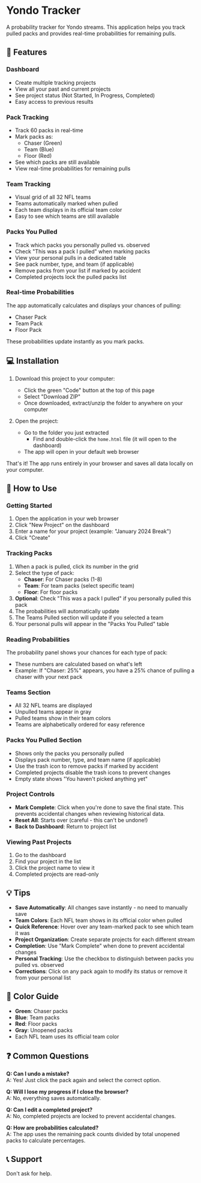 # Yondo Tracker

A probability tracker for Yondo streams. This application helps you track pulled packs and provides real-time probabilities for remaining pulls.

## 🎯 Features

### Dashboard
- Create multiple tracking projects
- View all your past and current projects
- See project status (Not Started, In Progress, Completed)
- Easy access to previous results

### Pack Tracking
- Track 60 packs in real-time
- Mark packs as:
  - Chaser (Green)
  - Team (Blue)
  - Floor (Red)
- See which packs are still available
- View real-time probabilities for remaining pulls

### Team Tracking
- Visual grid of all 32 NFL teams
- Teams automatically marked when pulled
- Each team displays in its official team color
- Easy to see which teams are still available

### Packs You Pulled
- Track which packs you personally pulled vs. observed
- Check "This was a pack I pulled" when marking packs
- View your personal pulls in a dedicated table
- See pack number, type, and team (if applicable)
- Remove packs from your list if marked by accident
- Completed projects lock the pulled packs list

### Real-time Probabilities
The app automatically calculates and displays your chances of pulling:
- Chaser Pack
- Team Pack
- Floor Pack

These probabilities update instantly as you mark packs.

## 💻 Installation

1. Download this project to your computer:
   - Click the green "Code" button at the top of this page
   - Select "Download ZIP"
   - Once downloaded, extract/unzip the folder to anywhere on your computer

2. Open the project:
   - Go to the folder you just extracted
       - Find and double-click the `home.html` file (it will open to the dashboard)
   - The app will open in your default web browser

That's it! The app runs entirely in your browser and saves all data locally on your computer.

## 📖 How to Use

### Getting Started
1. Open the application in your web browser
2. Click "New Project" on the dashboard
3. Enter a name for your project (example: "January 2024 Break")
4. Click "Create"

### Tracking Packs
1. When a pack is pulled, click its number in the grid
2. Select the type of pack:
   - **Chaser**: For Chaser packs (1-8)
   - **Team**: For team packs (select specific team)
   - **Floor**: For floor packs
3. **Optional**: Check "This was a pack I pulled" if you personally pulled this pack
4. The probabilities will automatically update
5. The Teams Pulled section will update if you selected a team
6. Your personal pulls will appear in the "Packs You Pulled" table

### Reading Probabilities
The probability panel shows your chances for each type of pack:
- These numbers are calculated based on what's left
- Example: If "Chaser: 25%" appears, you have a 25% chance of pulling a chaser with your next pack

### Teams Section
- All 32 NFL teams are displayed
- Unpulled teams appear in gray
- Pulled teams show in their team colors
- Teams are alphabetically ordered for easy reference

### Packs You Pulled Section
- Shows only the packs you personally pulled
- Displays pack number, type, and team name (if applicable)
- Use the trash icon to remove packs if marked by accident
- Completed projects disable the trash icons to prevent changes
- Empty state shows "You haven't picked anything yet"

### Project Controls
- **Mark Complete**: Click when you're done to save the final state. This prevents accidental changes when reviewing historical data. 
- **Reset All**: Starts over (careful - this can't be undone!)
- **Back to Dashboard**: Return to project list

### Viewing Past Projects
1. Go to the dashboard
2. Find your project in the list
3. Click the project name to view it
4. Completed projects are read-only

## 💡 Tips
- **Save Automatically**: All changes save instantly - no need to manually save
- **Team Colors**: Each NFL team shows in its official color when pulled
- **Quick Reference**: Hover over any team-marked pack to see which team it was
- **Project Organization**: Create separate projects for each different stream
- **Completion**: Use "Mark Complete" when done to prevent accidental changes
- **Personal Tracking**: Use the checkbox to distinguish between packs you pulled vs. observed
- **Corrections**: Click on any pack again to modify its status or remove it from your personal list

## 🎨 Color Guide
- **Green**: Chaser packs
- **Blue**: Team packs
- **Red**: Floor packs
- **Gray**: Unopened packs
- Each NFL team uses its official team color

## ❓ Common Questions

**Q: Can I undo a mistake?**  
A: Yes! Just click the pack again and select the correct option.

**Q: Will I lose my progress if I close the browser?**  
A: No, everything saves automatically.

**Q: Can I edit a completed project?**  
A: No, completed projects are locked to prevent accidental changes.

**Q: How are probabilities calculated?**  
A: The app uses the remaining pack counts divided by total unopened packs to calculate percentages.

## 📞 Support
Don't ask for help.